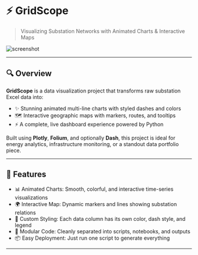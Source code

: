 # ⚡ GridScope

> Visualizing Substation Networks with Animated Charts & Interactive Maps

![screenshot](assets/demo_banner.png)

---

## 🔍 Overview

**GridScope** is a data visualization project that transforms raw substation Excel data into:
- ✨ Stunning animated multi-line charts with styled dashes and colors
- 🗺️ Interactive geographic maps with markers, routes, and tooltips
- ⚡ A complete, live dashboard experience powered by Python

Built using **Plotly**, **Folium**, and optionally **Dash**, this project is ideal for energy analytics, infrastructure monitoring, or a standout data portfolio piece.

---

## 🧠 Features

- 📊 Animated Charts: Smooth, colorful, and interactive time-series visualizations
- 🌍 Interactive Map: Dynamic markers and lines showing substation relations
- 🎨 Custom Styling: Each data column has its own color, dash style, and legend
- 🧰 Modular Code: Cleanly separated into scripts, notebooks, and outputs
- 📦 Easy Deployment: Just run one script to generate everything

---


